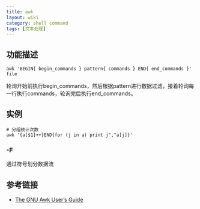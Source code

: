 ```yaml
---
title: awk
layout: wiki
category: shell command
tags: [文本处理]
---
```


## 功能描述

`awk 'BEGIN{ begin_commands } pattern{ commands } END{ end_commands }' file`

轮询开始前执行begin_commands，然后根据pattern进行数据过滤，接着轮询每一行执行commands，轮询完后执行end_commands。

## 实例

```
# 分组统计次数
awk '{a[$1]++}END{for (j in a) print j","a[j]}'
```

### -F

通过符号划分数据流

## 参考链接

* [The GNU Awk User’s Guide](https://www.gnu.org/software/gawk/manual/gawk.html)
